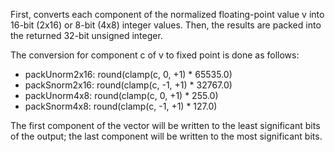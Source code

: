 First, converts each component of the normalized floating-point value v into 16-bit (2x16) or 8-bit (4x8) integer values. Then, the results are packed into the returned 32-bit unsigned integer.

The conversion for component c of v to fixed point is done as follows:

- packUnorm2x16: round(clamp(c, 0, +1) * 65535.0)
- packSnorm2x16: round(clamp(c, -1, +1) * 32767.0)
- packUnorm4x8: round(clamp(c, 0, +1) * 255.0)
- packSnorm4x8: round(clamp(c, -1, +1) * 127.0)

The first component of the vector will be written to the least significant bits of the output; the last component will be written to the most significant bits.